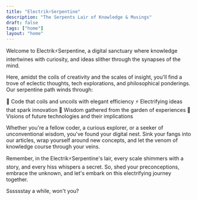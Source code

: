 ```yaml
---
title: "Electrik⚡️Serpentine"
description: "The Serpents Lair of Knowledge & Musings"
draft: false
tags: ["home"]
layout: "home"
---
```


Welcome to Electrik⚡️Serpentine, a digital sanctuary where knowledge intertwines with curiosity, and ideas slither through the synapses of the mind.

Here, amidst the coils of creativity and the scales of insight, you'll find a trove of eclectic thoughts, tech explorations, and philosophical ponderings. Our serpentine path winds through:

🐍 Code that coils and uncoils with elegant efficiency
⚡ Electrifying ideas that spark innovation
🌿 Wisdom gathered from the garden of experiences
🔮 Visions of future technologies and their implications


Whether you're a fellow coder, a curious explorer, or a seeker of unconventional wisdom, you've found your digital nest. Sink your fangs into our articles, wrap yourself around new concepts, and let the venom of knowledge course through your veins.

Remember, in the Electrik⚡️Serpentine's lair, every scale shimmers with a story, and every hiss whispers a secret. So, shed your preconceptions, embrace the unknown, and let's embark on this electrifying journey together.

Sssssstay a while, won't you?